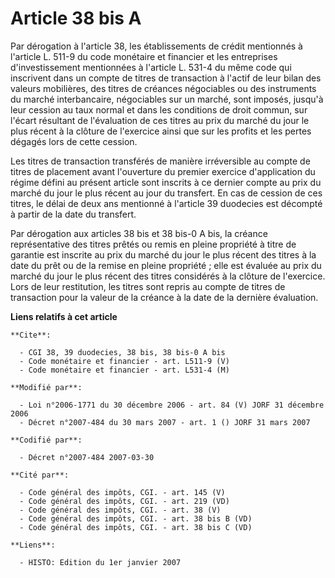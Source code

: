 # Article 38 bis A

Par dérogation à l'article 38, les établissements de crédit mentionnés à l'article L. 511-9 du code monétaire et financier et
les entreprises d'investissement mentionnées à l'article L. 531-4 du même code qui inscrivent dans un compte de titres de
transaction à l'actif de leur bilan des valeurs mobilières, des titres de créances négociables ou des instruments du marché
interbancaire, négociables sur un marché, sont imposés, jusqu'à leur cession au taux normal et dans les conditions de droit
commun, sur l'écart résultant de l'évaluation de ces titres au prix du marché du jour le plus récent à la clôture de
l'exercice ainsi que sur les profits et les pertes dégagés lors de cette cession.

Les titres de transaction transférés de manière irréversible au compte de titres de placement avant l'ouverture du premier
exercice d'application du régime défini au présent article sont inscrits à ce dernier compte au prix du marché du jour le
plus récent au jour du transfert. En cas de cession de ces titres, le délai de deux ans mentionné à l'article 39 duodecies
est décompté à partir de la date du transfert.

Par dérogation aux articles 38 bis et 38 bis-0 A bis, la créance représentative des titres prêtés ou remis en pleine
propriété à titre de garantie est inscrite au prix du marché du jour le plus récent des titres à la date du prêt ou de la
remise en pleine propriété ; elle est évaluée au prix du marché du jour le plus récent des titres considérés à la clôture de
l'exercice. Lors de leur restitution, les titres sont repris au compte de titres de transaction pour la valeur de la créance
à la date de la dernière évaluation.

**Liens relatifs à cet article**

	**Cite**:

	  - CGI 38, 39 duodecies, 38 bis, 38 bis-0 A bis
	  - Code monétaire et financier - art. L511-9 (V)
	  - Code monétaire et financier - art. L531-4 (M)

	**Modifié par**:

	  - Loi n°2006-1771 du 30 décembre 2006 - art. 84 (V) JORF 31 décembre 2006
	  - Décret n°2007-484 du 30 mars 2007 - art. 1 () JORF 31 mars 2007

	**Codifié par**:

	  - Décret n°2007-484 2007-03-30

	**Cité par**:

	  - Code général des impôts, CGI. - art. 145 (V)
	  - Code général des impôts, CGI. - art. 219 (VD)
	  - Code général des impôts, CGI. - art. 38 (V)
	  - Code général des impôts, CGI. - art. 38 bis B (VD)
	  - Code général des impôts, CGI. - art. 38 bis C (VD)

	**Liens**:

	  - HISTO: Edition du 1er janvier 2007

